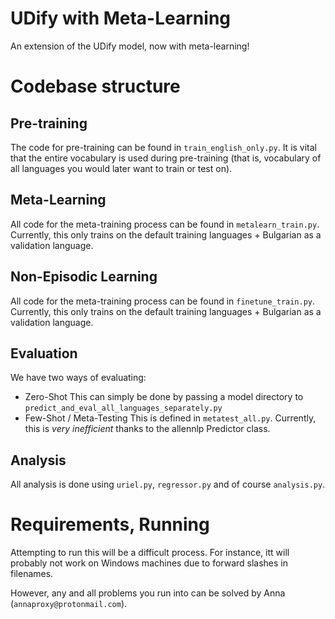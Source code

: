 # UDify with Meta-Learning
An extension of the UDify model, now with meta-learning!

# Codebase structure

## Pre-training
The code for pre-training can be found in `train_english_only.py`. 
It is vital that the entire vocabulary is used during pre-training (that is, vocabulary of all languages you would later want to train or test on).

## Meta-Learning
All code for the meta-training process can be found in `metalearn_train.py`. Currently, this only trains on the default training languages + Bulgarian as a validation language.

## Non-Episodic Learning
All code for the meta-training process can be found in `finetune_train.py`. Currently, this only trains on the default training languages + Bulgarian as a validation language.

## Evaluation 
We have two ways of evaluating:

* Zero-Shot
    This can simply be done by passing a model directory to `predict_and_eval_all_languages_separately.py`
* Few-Shot / Meta-Testing
    This is defined in `metatest_all.py`. 
    Currently, this is *very inefficient* thanks to the allennlp Predictor class. 

## Analysis
All analysis is done using `uriel.py`, `regressor.py` and of course `analysis.py`. 


# Requirements, Running
Attempting to run this will be a difficult process. For instance, itt will probably not work on Windows machines due to forward slashes in filenames.

However, any and all problems you run into can be solved by Anna (`annaproxy@protonmail.com`).



